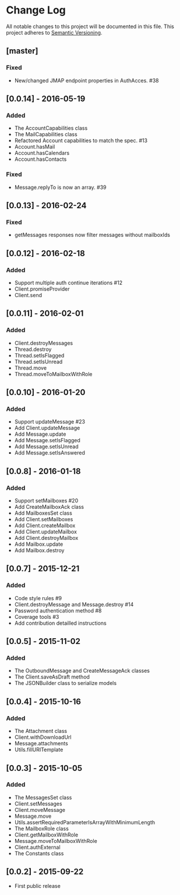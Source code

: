 # Change Log
All notable changes to this project will be documented in this file.
This project adheres to [Semantic Versioning](http://semver.org/).

## [master]
### Fixed
- New/changed JMAP endpoint properties in AuthAcces. #38

## [0.0.14] - 2016-05-19
### Added
- The AccountCapabilities class
- The MailCapabilities class
- Refactored Account capabilities to match the spec. #13
- Account.hasMail
- Account.hasCalendars
- Account.hasContacts

### Fixed
- Message.replyTo is now an array. #39

## [0.0.13] - 2016-02-24
### Fixed
- getMessages responses now filter messages without mailboxIds

## [0.0.12] - 2016-02-18
### Added
- Support multiple auth continue iterations #12
- Client.promiseProvider
- Client.send

## [0.0.11] - 2016-02-01
### Added
- Client.destroyMessages
- Thread.destroy
- Thread.setIsFlagged
- Thread.setIsUnread
- Thread.move
- Thread.moveToMailboxWithRole

## [0.0.10] - 2016-01-20
### Added
- Support updateMessage #23
- Add Client.updateMessage
- Add Message.update
- Add Message.setIsFlagged
- Add Message.setIsUnread
- Add Message.setIsAnswered

## [0.0.8] - 2016-01-18
### Added
- Support setMailboxes #20
- Add CreateMailboxAck class
- Add MailboxesSet class
- Add Client.setMailboxes
- Add Client.createMailbox
- Add Client.updateMailbox
- Add Client.destroyMailbox
- Add Mailbox.update
- Add Mailbox.destroy

## [0.0.7] - 2015-12-21
### Added
- Code style rules #9
- Client.destroyMessage and Message.destroy #14
- Password authentication method #8
- Coverage tools #3
- Add contribution detailled instructions

## [0.0.5] - 2015-11-02
### Added
- The OutboundMessage and CreateMessageAck classes
- The Client.saveAsDraft method
- The JSONBuilder class to serialize models

## [0.0.4] - 2015-10-16
### Added
- The Attachment class
- Client.withDownloadUrl
- Message.attachments
- Utils.fillURITemplate

## [0.0.3] - 2015-10-05
### Added
- The MessagesSet class
- Client.setMessages
- Client.moveMessage
- Message.move
- Utils.assertRequiredParameterIsArrayWithMinimumLength
- The MailboxRole class
- Client.getMailboxWithRole
- Message.moveToMailboxWithRole
- Client.authExternal
- The Constants class

## [0.0.2] - 2015-09-22
- First public release
